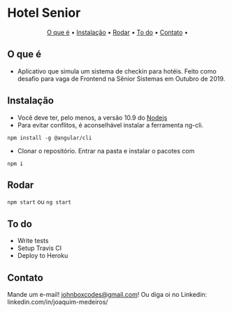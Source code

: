# Hotel Senior


<p align="center">
  <a href="#o-que-é">O que é</a> •
  <a href="#instalação">Instalação</a> •
  <a href="#rodar">Rodar</a> •
  <a href="#to-do">To do</a> •
  <a href="#contact">Contato</a> •
</p>

## O que é

* Aplicativo que simula um sistema de checkin para hotéis. Feito
como desafio para vaga de Frontend na Sênior Sistemas em Outubro de 2019.

## Instalação
* Você deve ter, pelo menos, a versão 10.9 do <a href="https://nodejs.org/en/">Nodejs</a>
* Para evitar conflitos, é aconselhável instalar a ferramenta ng-cli.

```npm install -g @angular/cli```

* Clonar o repositório. Entrar na pasta e instalar o pacotes com

```npm i```

## Rodar

```npm start``` ou ```ng start```

## To do

* Write tests
* Setup Travis CI
* Deploy to Heroku

## Contato

Mande um e-mail! johnboxcodes@gmail.com! Ou diga oi no Linkedin:
linkedin.com/in/joaquim-medeiros/
